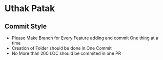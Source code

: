 # Uthak Patak

## Commit Style 

 - Please Make Branch for Every Feature adding and commit One thing at a time 
 - Creation of Folder should be done in One Commit 
 - No More than 200 LOC should be commited in one PR
